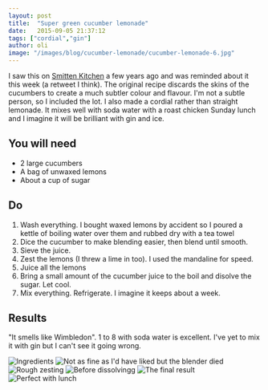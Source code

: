 ```yaml
---
layout: post
title:  "Super green cucumber lemonade"
date:   2015-09-05 21:37:12
tags: ["cordial","gin"] 
author: oli
image: "/images/blog/cucumber-lemonade/cucumber-lemonade-6.jpg"
---
```


I saw this on [Smitten Kitchen](http://smittenkitchen.com/blog/2014/09/cucumber-lemonade/) a few years ago and was reminded about it this week (a retweet I think).  The original recipe discards the skins of the cucumbers to create a much subtler colour and flavour.  I'm not a subtle person, so I included the lot.  I also made a cordial rather than straight lemonade.  It mixes well with soda water with a roast chicken Sunday lunch and I imagine it will be brilliant with gin and ice.

## You will need

* 2 large cucumbers
* A bag of unwaxed lemons
* About a cup of sugar


## Do

1. Wash everything.  I bought waxed lemons by accident so I poured a kettle of boiling water over them and rubbed dry with a tea towel
2. Dice the cucumber to make blending easier, then blend until smooth.
3. Sieve the juice.
4. Zest the lemons (I threw a lime in too).  I used the mandaline for speed.
5. Juice all the lemons
6. Bring a small amount of the cucumber juice to the boil and disolve the sugar.  Let cool.
7. Mix everything. Refrigerate.  I imagine it keeps about a week.


## Results

"It smells like Wimbledon".  1 to 8 with soda water is excellent.  I've yet to mix it with gin but I can't see it going wrong.


![Ingredients](/images/blog/cucumber-lemonade/cucumber-lemonade-1.jpg)
![Not as fine as I'd have liked but the blender died](/images/blog/cucumber-lemonade/cucumber-lemonade-2.jpg)
![Rough zesting](/images/blog/cucumber-lemonade/cucumber-lemonade-3.jpg)
![Before dissolvingg](/images/blog/cucumber-lemonade/cucumber-lemonade-4.jpg)
![The final result](/images/blog/cucumber-lemonade/cucumber-lemonade-5.jpg)
![Perfect with lunch](/images/blog/cucumber-lemonade/cucumber-lemonade-6.jpg)